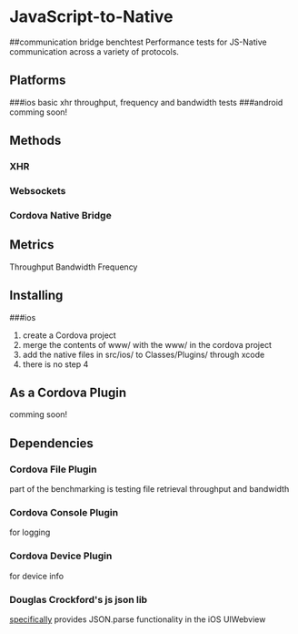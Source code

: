 # JavaScript-to-Native 
##communication bridge benchtest
Performance tests for JS-Native communication across a variety of protocols.

## Platforms
###ios
basic xhr throughput, frequency and bandwidth tests
###android
comming soon!

## Methods
### XHR
### Websockets
### Cordova Native Bridge

## Metrics
Throughput
Bandwidth
Frequency

## Installing
###ios
1. create a Cordova project
2. merge the contents of www/ with the www/ in the cordova project
3. add the native files in src/ios/ to Classes/Plugins/ through xcode
4. there is no step 4

## As a Cordova Plugin
comming soon!

## Dependencies
### Cordova File Plugin
part of the benchmarking is testing file retrieval throughput and bandwidth
### Cordova Console Plugin
for logging
### Cordova Device Plugin
for device info
### Douglas Crockford's js json lib
[specifically](https://github.com/douglascrockford/JSON-js/blob/master/json2.js)
provides JSON.parse functionality in the iOS UIWebview
